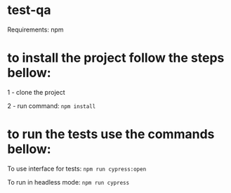 # test-qa

Requirements: npm

# to install the project follow the steps bellow:

1 - clone the project

2 - run command: 
```npm install```

# to run the tests use the commands bellow:

To use interface for tests:
```npm run cypress:open```

To run in headless mode:
```npm run cypress```
